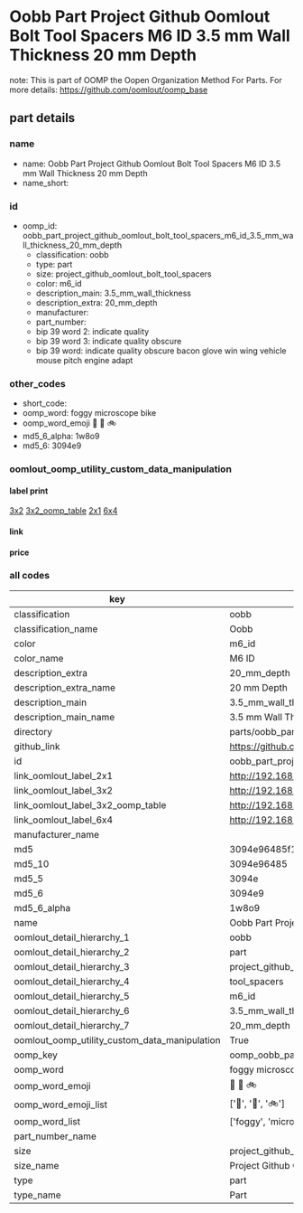 # Oobb Part Project Github Oomlout Bolt Tool Spacers M6 ID 3.5 mm Wall Thickness 20 mm Depth  

note: This is part of OOMP the Oopen Organization Method For Parts. For more details: https://github.com/oomlout/oomp_base

##  part details
  







### name
* name: Oobb Part Project Github Oomlout Bolt Tool Spacers M6 ID 3.5 mm Wall Thickness 20 mm Depth
* name_short: 
### id
* oomp_id: oobb_part_project_github_oomlout_bolt_tool_spacers_m6_id_3.5_mm_wall_thickness_20_mm_depth
  * classification: oobb
  * type: part
  * size: project_github_oomlout_bolt_tool_spacers
  * color: m6_id
  * description_main: 3.5_mm_wall_thickness
  * description_extra: 20_mm_depth
  * manufacturer: 
  * part_number: 
  * bip 39 word 2: indicate quality
  * bip 39 word 3: indicate quality obscure
  * bip 39 word: indicate quality obscure bacon glove win wing vehicle mouse pitch engine adapt

### other_codes
* short_code: 
* oomp_word: foggy microscope bike
* oomp_word_emoji :foggy: :microscope: :bike:
* md5_6_alpha: 1w8o9
* md5_6: 3094e9






### oomlout_oomp_utility_custom_data_manipulation
#### label print
[3x2](http://192.168.1.245:1112/?label=oomp%201w8o9)
[3x2_oomp_table](http://192.168.1.108:1112/?label=oomp%201w8o9)
[2x1](http://192.168.1.242:1112/?label=oomp%201w8o9)
[6x4](http://192.168.1.55:1112/?label=oomp%201w8o9)    

#### link

                              

#### price







### all codes 
| key | value |  
| --- | --- |  
| classification | oobb |  
| classification_name | Oobb |  
| color | m6_id |  
| color_name | M6 ID |  
| description_extra | 20_mm_depth |  
| description_extra_name | 20 mm Depth |  
| description_main | 3.5_mm_wall_thickness |  
| description_main_name | 3.5 mm Wall Thickness |  
| directory | parts/oobb_part_project_github_oomlout_bolt_tool_spacers_m6_id_3.5_mm_wall_thickness_20_mm_depth |  
| github_link | https://github.com/oomlout/oomlout_oomp_part_src/tree/main/parts/oobb_part_project_github_oomlout_bolt_tool_spacers_m6_id_3.5_mm_wall_thickness_20_mm_depth |  
| id | oobb_part_project_github_oomlout_bolt_tool_spacers_m6_id_3.5_mm_wall_thickness_20_mm_depth |  
| link_oomlout_label_2x1 | http://192.168.1.242:1112/?label=oomp%201w8o9 |  
| link_oomlout_label_3x2 | http://192.168.1.245:1112/?label=oomp%201w8o9 |  
| link_oomlout_label_3x2_oomp_table | http://192.168.1.108:1112/?label=oomp%201w8o9 |  
| link_oomlout_label_6x4 | http://192.168.1.55:1112/?label=oomp%201w8o9 |  
| manufacturer_name |  |  
| md5 | 3094e96485f1ff77ed31d11530abcb97 |  
| md5_10 | 3094e96485 |  
| md5_5 | 3094e |  
| md5_6 | 3094e9 |  
| md5_6_alpha | 1w8o9 |  
| name | Oobb Part Project Github Oomlout Bolt Tool Spacers M6 ID 3.5 mm Wall Thickness 20 mm Depth |  
| oomlout_detail_hierarchy_1 | oobb |  
| oomlout_detail_hierarchy_2 | part |  
| oomlout_detail_hierarchy_3 | project_github_bolt |  
| oomlout_detail_hierarchy_4 | tool_spacers |  
| oomlout_detail_hierarchy_5 | m6_id |  
| oomlout_detail_hierarchy_6 | 3.5_mm_wall_thickness |  
| oomlout_detail_hierarchy_7 | 20_mm_depth |  
| oomlout_oomp_utility_custom_data_manipulation | True |  
| oomp_key | oomp_oobb_part_project_github_oomlout_bolt_tool_spacers_m6_id_3.5_mm_wall_thickness_20_mm_depth |  
| oomp_word | foggy microscope bike |  
| oomp_word_emoji | :foggy: :microscope: :bike: |  
| oomp_word_emoji_list | [':foggy:', ':microscope:', ':bike:'] |  
| oomp_word_list | ['foggy', 'microscope', 'bike'] |  
| part_number_name |  |  
| size | project_github_oomlout_bolt_tool_spacers |  
| size_name | Project Github Oomlout Bolt Tool Spacers |  
| type | part |  
| type_name | Part |  
